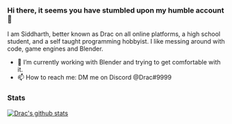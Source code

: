 ### Hi there, it seems you have stumbled upon my humble account 👋

I am Siddharth, better known as Drac on all online platforms, a high school student, and a self taught programming hobbyist. I like messing around with code, game engines and Blender.

- 🌱 I’m currently working with Blender and trying to get comfortable with it.
- 📫 How to reach me: DM me on Discord @Drac#9999

### Stats

[![Drac's github stats](https://github-readme-stats.vercel.app/api?username=DracTheDino&theme=radical)](https://github.com/anuraghazra/github-readme-stats)
